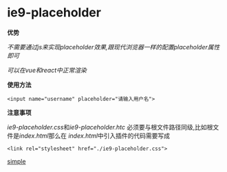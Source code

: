 # ie9-placeholder #

**优势**

*不需要通过js来实现placeholder效果,跟现代浏览器一样的配置placeholder属性即可*

*可以在vue和react中正常渲染*

**使用方法**

    <input name="username" placeholder="请输入用户名">

**注意事项**

*ie9-placeholder.css*和*ie9-placeholder.htc* 必须要与根文件路径同级,比如根文件是*index.html*那么在 *index.html*中引入插件的代码需要写成

    <link rel="stylesheet" href="./ie9-placeholder.css">

[simple](https://liyongleihf2006.github.io/ie9-placeholder/index.html)
